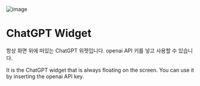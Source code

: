 ![image](https://github.com/r-4bb1t/chatgpt-widget/assets/52532871/ec31c0e9-bcff-44aa-ae32-394ad2feba08)


# ChatGPT Widget
항상 화면 위에 떠있는 ChatGPT 위젯입니다. openai API 키를 넣고 사용할 수 있습니다.

It is the ChatGPT widget that is always floating on the screen. You can use it by inserting the openai API key.
